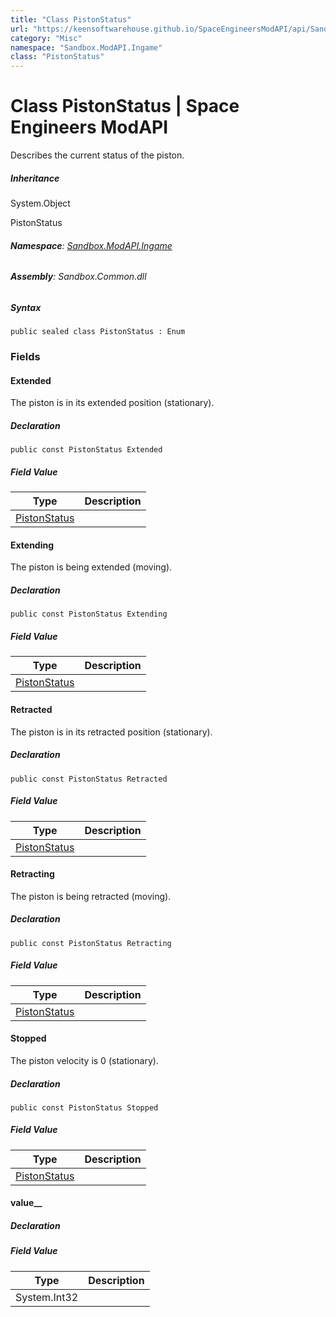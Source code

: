 ```yaml
---
title: "Class PistonStatus"
url: "https://keensoftwarehouse.github.io/SpaceEngineersModAPI/api/Sandbox.ModAPI.Ingame.PistonStatus.html"
category: "Misc"
namespace: "Sandbox.ModAPI.Ingame"
class: "PistonStatus"
---
```


# Class PistonStatus | Space Engineers ModAPI

Describes the current status of the piston.

##### Inheritance

System.Object

PistonStatus

###### **Namespace**: [Sandbox.ModAPI.Ingame](https://keensoftwarehouse.github.io/SpaceEngineersModAPI/api/Sandbox.ModAPI.Ingame.html)

###### **Assembly**: Sandbox.Common.dll

##### Syntax

```
public sealed class PistonStatus : Enum
```

### Fields

#### Extended

The piston is in its extended position (stationary).

##### Declaration

```
public const PistonStatus Extended
```

##### Field Value

| Type | Description |
| --- | --- |
| [PistonStatus](https://keensoftwarehouse.github.io/SpaceEngineersModAPI/api/Sandbox.ModAPI.Ingame.PistonStatus.html) |     |

#### Extending

The piston is being extended (moving).

##### Declaration

```
public const PistonStatus Extending
```

##### Field Value

| Type | Description |
| --- | --- |
| [PistonStatus](https://keensoftwarehouse.github.io/SpaceEngineersModAPI/api/Sandbox.ModAPI.Ingame.PistonStatus.html) |     |

#### Retracted

The piston is in its retracted position (stationary).

##### Declaration

```
public const PistonStatus Retracted
```

##### Field Value

| Type | Description |
| --- | --- |
| [PistonStatus](https://keensoftwarehouse.github.io/SpaceEngineersModAPI/api/Sandbox.ModAPI.Ingame.PistonStatus.html) |     |

#### Retracting

The piston is being retracted (moving).

##### Declaration

```
public const PistonStatus Retracting
```

##### Field Value

| Type | Description |
| --- | --- |
| [PistonStatus](https://keensoftwarehouse.github.io/SpaceEngineersModAPI/api/Sandbox.ModAPI.Ingame.PistonStatus.html) |     |

#### Stopped

The piston velocity is 0 (stationary).

##### Declaration

```
public const PistonStatus Stopped
```

##### Field Value

| Type | Description |
| --- | --- |
| [PistonStatus](https://keensoftwarehouse.github.io/SpaceEngineersModAPI/api/Sandbox.ModAPI.Ingame.PistonStatus.html) |     |

#### value\_\_

##### Declaration

##### Field Value

| Type | Description |
| --- | --- |
| System.Int32 |     |